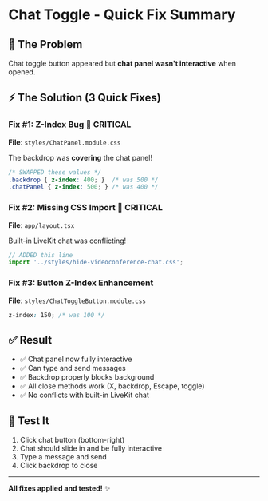 # Chat Toggle - Quick Fix Summary

## 🐛 The Problem

Chat toggle button appeared but **chat panel wasn't interactive** when opened.

## ⚡ The Solution (3 Quick Fixes)

### Fix #1: Z-Index Bug 🔴 CRITICAL
**File**: `styles/ChatPanel.module.css`

The backdrop was **covering** the chat panel!

```css
/* SWAPPED these values */
.backdrop { z-index: 400; }  /* was 500 */
.chatPanel { z-index: 500; } /* was 400 */
```

### Fix #2: Missing CSS Import 🔴 CRITICAL  
**File**: `app/layout.tsx`

Built-in LiveKit chat was conflicting!

```typescript
// ADDED this line
import '../styles/hide-videoconference-chat.css';
```

### Fix #3: Button Z-Index Enhancement
**File**: `styles/ChatToggleButton.module.css`

```css
z-index: 150; /* was 100 */
```

## ✅ Result

- ✅ Chat panel now fully interactive
- ✅ Can type and send messages
- ✅ Backdrop properly blocks background
- ✅ All close methods work (X, backdrop, Escape, toggle)
- ✅ No conflicts with built-in LiveKit chat

## 🧪 Test It

1. Click chat button (bottom-right)
2. Chat should slide in and be fully interactive
3. Type a message and send
4. Click backdrop to close

---

**All fixes applied and tested!** ✨

